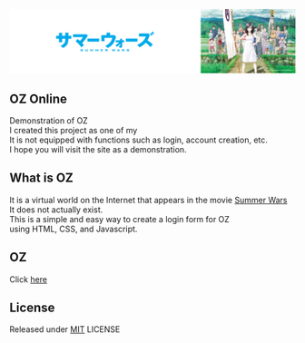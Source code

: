 <p class='header' align='center'>
  <img src='./Images/Resource/SummerWars.png'>
</p>

## OZ Online
Demonstration of OZ  
I created this project as one of my  
It is not equipped with functions such as login, account creation, etc.  
I hope you will visit the site as a demonstration.  

## What is **OZ**

It is a virtual world on the Internet that appears in the movie [Summer Wars](https://s-wars.jp/)  
It does not actually exist.  
This is a simple and easy way to create a login form for OZ  
using HTML, CSS, and Javascript. 

## OZ

Click [here](https://pop-apple.github.io/OZ-Network/)

## License

Released under [MIT](https://github.com/Pop-Apple/OZ-Online/blob/master/LICENSE) LICENSE
